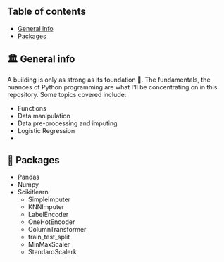 ## Table of contents
* [General info](#general-info)
* [Packages](#packages)


## :classical_building: General info
A building is only as strong as its foundation :bricks:. The fundamentals, the nuances of Python programming are what I'll be concentrating on in this repository. Some topics covered include:
* Functions
* Data manipulation
* Data pre-processing and imputing
* Logistic Regression
* 

## :gift: Packages
* Pandas
* Numpy
* Scikitlearn
  * SimpleImputer
  * KNNImputer
  * LabelEncoder
  *  OneHotEncoder 
  *  ColumnTransformer
  *  train_test_split
  *  MinMaxScaler
  *  StandardScalerk
